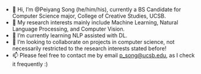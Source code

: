 - 👋 Hi, I’m @Peiyang Song (he/him/his), currently a BS Candidate for Computer Science major, College of Creative Studies, UCSB.
- 👀 My research interests mainly include Machine Learning, Natural Language Processing, and Computer Vision.
- 🌱 I’m currently learning NLP assisted with DL.
- 💞️ I’m looking to collaborate on projects in computer science, not necessarily restricted to the research interests stated before! 
- 📫 Please feel free to contact me by email p_song@ucsb.edu, as I check it frequently :)

<!---
Peiyang-Song/Peiyang-Song is a ✨ special ✨ repository because its `README.md` (this file) appears on your GitHub profile.
You can click the Preview link to take a look at your changes.
--->
